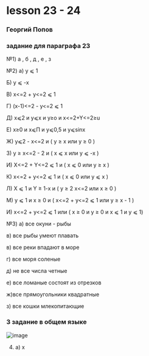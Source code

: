 # lesson 23 - 24

### Георгий Попов 

### задание для параграфа 23

№1) a , б , д , е , з

№2) а) y ⩽ 1

Б) y ⩽ -x

В) x<=2 + y<=2 ⩽ 1

Г) (x-1)<=2 - y<=2 ⩽ 1

Д) x⩽2 и y⩽x и y≥o и x<=2+Y<=2≥u

Е) x≥0 и x⩽П и y⩽0,5 и y⩽sinx

Ж) y⩽2 - x<=2 и ( y ≥ x или y ≥ 0 )

З) y ≥ x<=2 - 2 и ( x ⩽ x или y ⩽ -x )

И) X<=2 + Y<=2 ⩽ 1 и ( x ⩽ 0 или y ≥ x )

К) x<=2 + y<=2 ⩽ 1 и ( x ⩽ 0 или y ⩽ x )

Л) X ⩽ 1 и Y ≥ 1-x и ( y ≥ 2 x<=2 или x ≥ 0 )

М) y ⩽ 1 и x ≥ 0 и ( x<=2 + y<=2 ⩽ 1 или y ≥ x - 1 )

И)  x<=2 + y<=2 ⩽ 1 или ( x ≥ 0 и y ≥ 0 и x ⩽ 1 и y ⩽ 1)

№3) а) все окуни - рыбы

в) все рыбы умеют плавать

в) все реки впадают в море

г) все моря соленые 

д) не все числа четные 

е) все ломаные состоят из отрезков 

ж)все прямоугольники квадратные

з) все кошки млекопитающие 

### 3 задание в общем языке

![image](https://github.com/user-attachments/assets/930cc2a8-ab77-4a31-bf7a-6c4413b59f92)

4) а) x
